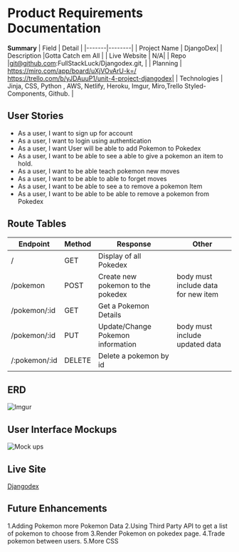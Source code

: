 # Product Requirements Documentation

**Summary**
| Field | Detail |
|-------|--------|
| Project Name | DjangoDex|
| Description |Gotta Catch em All |
| Live Website | N/A|
| Repo |git@github.com:FullStackLuck/Djangodex.git,  |
| Planning | https://miro.com/app/board/uXjVOvArU-k=/ https://trello.com/b/yJDAuuP1/unit-4-project-djangodex|
| Technologies | Jinja, CSS, Python , AWS, Netlify, Heroku, Imgur, Miro,Trello Styled-Components, Github. |

## User Stories

- As a user, I want to sign up for account
- As a user, I want to login using authentication
- As a user, I want User will be able to add Pokemon to Pokedex
- As a user, I want to be able to see a able to give a pokemon an item to hold.
- As a user, I want to be able teach pokemon new moves
- As a user, I want to be able to able to forget moves
- As a user, I want to be able to see a to remove a pokemon Item
- As a user, I want to be able to be able to remove a pokemon from Pokedex


## Route Tables

| Endpoint | Method | Response | Other |
| -------- | ------ | -------- | ----- |
| / | GET | Display of all Pokedex | |
| /pokemon | POST | Create new pokemon to the pokedex | body must include data for new item |
| /pokemon/:id | GET | Get a Pokemon Details | |
| /pokemon/:id | PUT | Update/Change Pokemon information | body must include updated data |
| /:pokemon/:id | DELETE | Delete a pokemon by id | |


## ERD
![Imgur](https://i.imgur.com/1LjDDqG.png)


## User Interface Mockups
![Mock ups](https://i.imgur.com/1qeblls.png)


## Live Site
[Djangodex ](https://django-dex.herokuapp.com)

## Future Enhancements
1.Adding Pokemon more Pokemon Data
2.Using Third Party API to get a list of pokemon to choose from
3.Render Pokemon on pokedex page.
4.Trade pokemon between users.
5.More CSS
